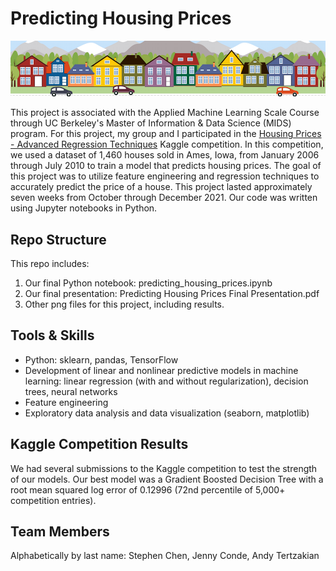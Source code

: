 # Predicting Housing Prices

![project banner](https://github.com/jjconde3/Housing_Price_Predictions/blob/main/housesbanner.png)

This project is associated with the Applied Machine Learning Scale Course through UC Berkeley's Master of Information & Data Science (MIDS) program. For this project, my group and I participated in the [Housing Prices - Advanced Regression Techniques](https://www.kaggle.com/c/house-prices-advanced-regression-techniques/overview) Kaggle competition. In this competition, we used a dataset of 1,460 houses sold in Ames, Iowa, from January 2006 through July 2010 to train a model that predicts housing prices. The goal of this project was to utilize feature engineering and regression techniques to accurately predict the price of a house. This project lasted approximately seven weeks from October through December 2021. Our code was written using Jupyter notebooks in Python.

## Repo Structure

This repo includes:
1. Our final Python notebook: predicting_housing_prices.ipynb
2. Our final presentation: Predicting Housing Prices Final Presentation.pdf
3. Other png files for this project, including results.

## Tools & Skills
- Python: sklearn, pandas, TensorFlow
- Development of linear and nonlinear predictive models in machine learning: linear regression (with and without regularization), decision trees, neural networks
- Feature engineering
- Exploratory data analysis and data visualization (seaborn, matplotlib)

## Kaggle Competition Results
We had several submissions to the Kaggle competition to test the strength of our models. Our best model was a Gradient Boosted Decision Tree with a root mean squared log error of 0.12996 (72nd percentile of 5,000+ competition entries).

## Team Members
Alphabetically by last name: Stephen Chen, Jenny Conde, Andy Tertzakian
